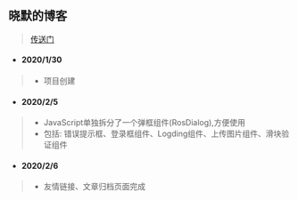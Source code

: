 ## 晓默的博客 ##
> [传送门](https://www.moinros.com)
* #### 2020/1/30 ####
> + 项目创建
* #### 2020/2/5 ####
> + JavaScript单独拆分了一个弹框组件(RosDialog),方便使用
> + 包括: 错误提示框、登录框组件、Logding组件、上传图片组件、滑块验证组件
* #### 2020/2/6 ####
> + 友情链接、文章归档页面完成